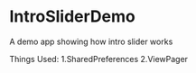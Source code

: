 # IntroSliderDemo
A demo app showing how intro slider works

Things Used: 
1.SharedPreferences
2.ViewPager
